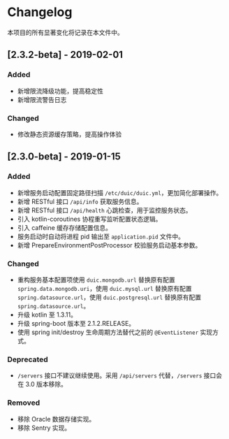 # Changelog

本项目的所有显著变化将记录在本文件中。

## [2.3.2-beta] - 2019-02-01

### Added

- 新增限流降级功能，提高稳定性
- 新增限流警告日志

### Changed

- 修改静态资源缓存策略，提高操作体验

## [2.3.0-beta] - 2019-01-15

### Added

- 新增服务启动配置固定路径扫描 `/etc/duic/duic.yml`，更加简化部署操作。
- 新增 RESTful 接口 `/api/info` 获取服务信息。
- 新增 RESTful 接口 `/api/health` 心跳检查，用于监控服务状态。
- 引入 kotlin-coroutines 协程重写监听配置状态逻辑。
- 引入 caffeine 缓存存储配置信息。
- 服务启动时自动将进程 pid 输出至 `application.pid` 文件中。
- 新增 PrepareEnvironmentPostProcessor 校验服务启动基本参数。

### Changed

- 重构服务基本配置项使用 `duic.mongodb.url` 替换原有配置 `spring.data.mongodb.uri`，使用 `duic.mysql.url` 替换原有配置 `spring.datasource.url`，使用 `duic.postgresql.url` 替换原有配置 `spring.datasource.url`。
- 升级 kotlin 至 1.3.11。
- 升级 spring-boot 版本至 2.1.2.RELEASE。
- 使用 spring init/destroy 生命周期方法替代之前的 `@EventListener` 实现方式。

### Deprecated

- `/servers` 接口不建议继续使用。采用 `/api/servers` 代替，`/servers` 接口会在 3.0 版本移除。

### Removed

- 移除 Oracle 数据存储实现。
- 移除 Sentry 实现。